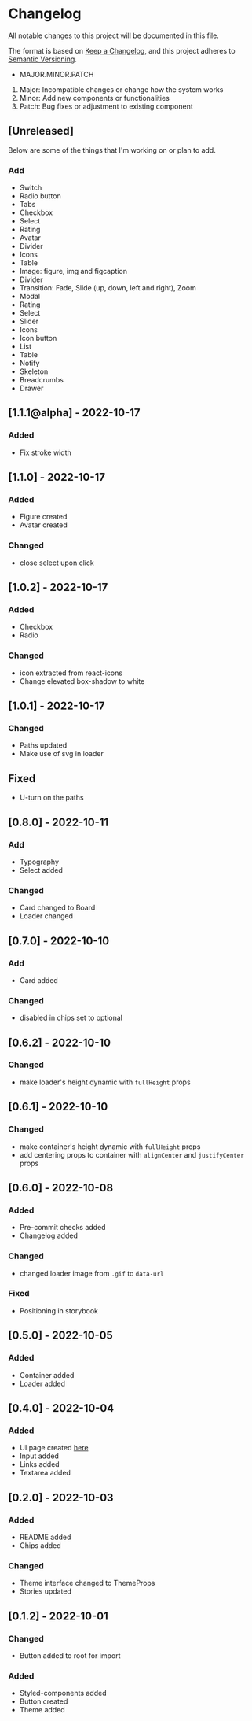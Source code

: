 # Changelog

All notable changes to this project will be documented in this file.

The format is based on [Keep a Changelog](https://keepachangelog.com/en/1.0.0/),
and this project adheres to [Semantic Versioning](https://semver.org/spec/v2.0.0.html).

- MAJOR.MINOR.PATCH

1. Major: Incompatible changes or change how the system works
2. Minor: Add new components or functionalities
3. Patch: Bug fixes or adjustment to existing component

## [Unreleased]

Below are some of the things that I'm working on or plan to add.

### Add

- Switch
- Radio button
- Tabs
- Checkbox
- Select
- Rating
- Avatar
- Divider
- Icons
- Table
- Image: figure, img and figcaption
- Divider
- Transition: Fade, Slide (up, down, left and right), Zoom
- Modal
- Rating
- Select
- Slider
- Icons
- Icon button
- List
- Table
- Notify
- Skeleton
- Breadcrumbs
- Drawer

## [1.1.1@alpha] - 2022-10-17

### Added

- Fix stroke width

## [1.1.0] - 2022-10-17

### Added

- Figure created
- Avatar created

### Changed

- close select upon click

## [1.0.2] - 2022-10-17

### Added

- Checkbox
- Radio

### Changed

- icon extracted from react-icons
- Change elevated box-shadow to white

## [1.0.1] - 2022-10-17

### Changed

- Paths updated
- Make use of svg in loader

## Fixed

- U-turn on the paths

## [0.8.0] - 2022-10-11

### Add

- Typography
- Select added

### Changed

- Card changed to Board
- Loader changed

## [0.7.0] - 2022-10-10

### Add

- Card added

### Changed

- disabled in chips set to optional

## [0.6.2] - 2022-10-10

### Changed

- make loader's height dynamic with `fullHeight` props

## [0.6.1] - 2022-10-10

### Changed

- make container's height dynamic with `fullHeight` props
- add centering props to container with `alignCenter` and `justifyCenter` props

## [0.6.0] - 2022-10-08

### Added

- Pre-commit checks added
- Changelog added

### Changed

- changed loader image from `.gif` to `data-url`

### Fixed

- Positioning in storybook

## [0.5.0] - 2022-10-05

### Added

- Container added
- Loader added

## [0.4.0] - 2022-10-04

### Added

- UI page created [here](https://bookmarker-one.vercel.app/)
- Input added
- Links added
- Textarea added

## [0.2.0] - 2022-10-03

### Added

- README added
- Chips added

### Changed

- Theme interface changed to ThemeProps
- Stories updated

## [0.1.2] - 2022-10-01

### Changed

- Button added to root for import

### Added

- Styled-components added
- Button created
- Theme added
